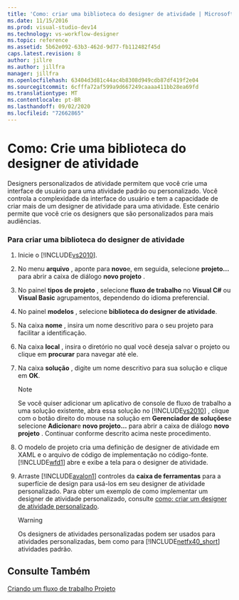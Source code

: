 ```yaml
---
title: 'Como: criar uma biblioteca do designer de atividade | Microsoft Docs'
ms.date: 11/15/2016
ms.prod: visual-studio-dev14
ms.technology: vs-workflow-designer
ms.topic: reference
ms.assetid: 5b62e092-63b3-462d-9d77-fb112482f45d
caps.latest.revision: 8
author: jillre
ms.author: jillfra
manager: jillfra
ms.openlocfilehash: 63404d3d81c44ac4b8308d949cdb87df419f2e04
ms.sourcegitcommit: 6cfffa72af599a9d667249caaaa411bb28ea69fd
ms.translationtype: MT
ms.contentlocale: pt-BR
ms.lasthandoff: 09/02/2020
ms.locfileid: "72662865"
---
```

# <a name="how-to-create-an-activity-designer-library"></a>Como: Crie uma biblioteca do designer de atividade
Designers personalizados de atividade permitem que você crie uma interface de usuário para uma atividade padrão ou personalizado. Você controla a complexidade da interface do usuário e tem a capacidade de criar mais de um designer de atividade para uma atividade. Este cenário permite que você crie os designers que são personalizados para mais audiências.

### <a name="to-create-an-activity-designer-library"></a>Para criar uma biblioteca do designer de atividade

1. Inicie o [!INCLUDE[vs2010](../includes/vs2010-md.md)].

2. No menu **arquivo** , aponte para **novo**e, em seguida, selecione **projeto...** para abrir a caixa de diálogo **novo projeto** .

3. No painel **tipos de projeto** , selecione **fluxo de trabalho** no **Visual C#** ou **Visual Basic** agrupamentos, dependendo do idioma preferencial.

4. No painel **modelos** , selecione **biblioteca do designer de atividade**.

5. Na caixa **nome** , insira um nome descritivo para o seu projeto para facilitar a identificação.

6. Na caixa **local** , insira o diretório no qual você deseja salvar o projeto ou clique em **procurar** para navegar até ele.

7. Na caixa **solução** , digite um nome descritivo para sua solução e clique em **OK**.

    > [!NOTE]
    > Se você quiser adicionar um aplicativo de console de fluxo de trabalho a uma solução existente, abra essa solução no [!INCLUDE[vs2010](../includes/vs2010-md.md)] , clique com o botão direito do mouse na solução em **Gerenciador de soluções**e selecione **Adicionar**e **novo projeto...** para abrir a caixa de diálogo **novo projeto** . Continuar conforme descrito acima neste procedimento.

8. O modelo de projeto cria uma definição de designer de atividade em XAML e o arquivo de código de implementação no código-fonte. [!INCLUDE[wfd1](../includes/wfd1-md.md)] abre e exibe a tela para o designer de atividade.

9. Arraste [!INCLUDE[avalon1](../includes/avalon1-md.md)] controles da **caixa de ferramentas** para a superfície de design para usá-los em seu designer de atividade personalizado.  Para obter um exemplo de como implementar um designer de atividade personalizado, consulte [como: criar um designer de atividade personalizado](https://msdn.microsoft.com/library/2f3aade6-facc-44ef-9657-a407ef8b9b31).

    > [!WARNING]
    > Os designers de atividades personalizadas podem ser usados para atividades personalizadas, bem como para [!INCLUDE[netfx40_short](../includes/netfx40-short-md.md)] atividades padrão.

## <a name="see-also"></a>Consulte Também
 [Criando um fluxo de trabalho Projeto](../workflow-designer/creating-a-workflow-project.md)